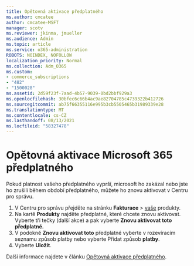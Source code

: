 ```yaml
---
title: Opětovná aktivace předplatného
ms.author: cmcatee
author: cmcatee-MSFT
manager: scotv
ms.reviewer: jkinma, jmueller
ms.audience: Admin
ms.topic: article
ms.service: o365-administration
ROBOTS: NOINDEX, NOFOLLOW
localization_priority: Normal
ms.collection: Adm_O365
ms.custom:
- commerce_subscriptions
- "482"
- "1500028"
ms.assetid: 2d59f23f-7aad-4b57-9039-0bd2bbf929a3
ms.openlocfilehash: 30bfec6c66b4ac9ae82704785c4739322b412726
ms.sourcegitcommit: ab75f66355116e995b3cb5505465b31989339e28
ms.translationtype: MT
ms.contentlocale: cs-CZ
ms.lasthandoff: 08/13/2021
ms.locfileid: "58327478"
---
```

# <a name="reactivate-a-microsoft-365-subscription"></a>Opětovná aktivace Microsoft 365 předplatného

Pokud platnost vašeho předplatného vyprší, microsoft ho zakázal nebo jste ho zrušili během období předplatného, můžete ho znovu aktivovat v Centru pro správu.
  
1. V Centru pro správu přejděte na stránku **Fakturace**  >  [vaše](https://go.microsoft.com/fwlink/p/?linkid=842054) produkty.
2. Na kartě **Produkty** najděte předplatné, které chcete znovu aktivovat. Vyberte tři tečky (další akce) a pak vyberte **Znovu aktivovat toto předplatné.**
3. V podokně **Znovu aktivovat toto** předplatné vyberte v rozevíracím seznamu způsob platby nebo vyberte Přidat způsob **platby**.
4. Vyberte **Uložit**.

Další informace najdete v článku [Opětovná aktivace předplatného](https://docs.microsoft.com/microsoft-365/commerce/subscriptions/reactivate-your-subscription).